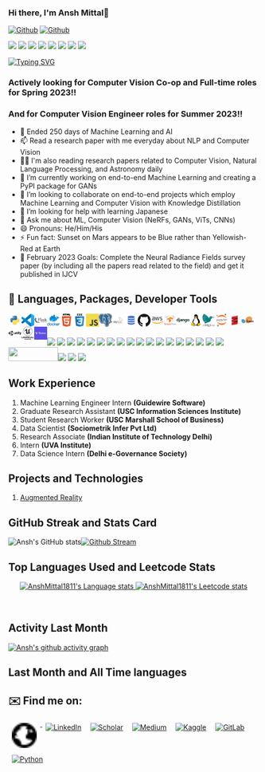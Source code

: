 ### Hi there, I'm Ansh Mittal👋

[![Github](https://img.shields.io/github/followers/AnshMittal1811?label=Follow&style=social)](https://github.com/AnshMittal1811)   [![Github](https://img.shields.io/github/stars/AnshMittal1811?label=Stars&style=social)](https://github.com/AnshMittal1811)   


[![](https://img.shields.io/badge/LinkedIn-0077B5?style=for-the-badge&logo=linkedin&logoColor=white)](https://www.linkedin.com/in/mittalansh/) [![](https://img.shields.io/badge/Kaggle-20BEFF?style=for-the-badge&logo=Kaggle&logoColor=white)](https://www.kaggle.com/ansh18mittal)  [![](https://img.shields.io/static/v1?style=for-the-badge&label=website&message=AnshMittal&color=white)](https://anshm18111996.wixsite.com/website) [![](https://img.shields.io/badge/WhatsApp-25D366?style=for-the-badge&logo=whatsapp&logoColor=white)](https://wa.me/+12135739188) [![](https://img.shields.io/badge/Facebook-1877F2?style=for-the-badge&logo=facebook&logoColor=white)](https://www.facebook.com/ansh.mittal1811/) [![](https://img.shields.io/badge/Zoom-2D8CFF?style=for-the-badge&logo=zoom&logoColor=white)](https://usc.zoom.us/account) [![](https://img.shields.io/badge/Google%20Meet-32A350?style=for-the-badge&logo=google-meet&logoColor=white)](https://meet.google.com) ![](	https://img.shields.io/badge/Slack-4A154B?style=for-the-badge&logo=slack&logoColor=white)


<!-- [![](https://img.shields.io/badge/Discord-7289DA?style=for-the-badge&logo=discord&logoColor=white)](https://discord.com/channels/840276290031321128/840276290031321131)
 -->
[![Typing SVG](https://readme-typing-svg.herokuapp.com?duration=6000&width=900&lines=I+am+a+Computer+Scientist+interested+in+ML%2C+Computer+Vision%2C+and+Language+Processing;I+am+also+an+Amateur+Astronomer+and+interested+in+Astrophysics+and+Astrobiology)](https://git.io/typing-svg)

### Actively looking for Computer Vision Co-op and Full-time roles for Spring 2023!!
### And for Computer Vision Engineer roles for Summer 2023!!

- 🔭 Ended 250 days of Machine Learning and AI
- 📫 Read a research paper with me everyday about NLP and Computer Vision
- 🙋‍♂️ I'm also reading research papers related to Computer Vision, Natural Language Processing, and Astronomy daily
- 🌱 I’m currently working on end-to-end Machine Learning and creating a PyPI package for GANs
- 👯 I’m looking to collaborate on end-to-end projects which employ Machine Learning and Computer Vision with Knowledge Distillation
- 🤔 I’m looking for help with learning Japanese
- 💬 Ask me about ML, Computer Vision (NeRFs, GANs, ViTs, CNNs)
- 😄 Pronouns: He/Him/His
- ⚡ Fun fact: Sunset on Mars appears to be Blue rather than Yellowish-Red at Earth
- 🥅 February 2023 Goals: Complete the Neural Radiance Fields survey paper (by including all the papers read related to the field) and get it published in IJCV

<!-- I'm an Astronomy Lover and can talk for a day about Astronomy with anyone who is interested in the field,, Learn as much as possible about Machine Learning in the domain of Computer Vision, and Signal processing to apply this knowledge in Astronomy -->
<!-- - ⚡ Current obsession: I love to read and learn about all things sci-tech related, with my current obsession being Black holes and singularities, and using Neural Radiance for different views from satellites.
 -->
 <!-- - 📫 How to reach me: +1 2135739188 -->


## 🧰 Languages, Packages, Developer Tools

<p align="center">
<img src="https://raw.githubusercontent.com/github/explore/80688e429a7d4ef2fca1e82350fe8e3517d3494d/topics/python/python.png" alt="Python" align="left" width="26px" />
  
<img src="https://raw.githubusercontent.com/github/explore/80688e429a7d4ef2fca1e82350fe8e3517d3494d/topics/visual-studio-code/visual-studio-code.png" alt="VS Code" align="left" width="26px"/>
 
<img src="https://raw.githubusercontent.com/github/explore/80688e429a7d4ef2fca1e82350fe8e3517d3494d/topics/flask/flask.png" alt="Flask" align="left" width="26px" />

<img src="https://raw.githubusercontent.com/github/explore/80688e429a7d4ef2fca1e82350fe8e3517d3494d/topics/docker/docker.png" align="left" alt="Docker" width="26px" />

<img src="https://raw.githubusercontent.com/github/explore/80688e429a7d4ef2fca1e82350fe8e3517d3494d/topics/html/html.png" align="left" alt="HTML5" width="26px" />

<img src="https://raw.githubusercontent.com/github/explore/80688e429a7d4ef2fca1e82350fe8e3517d3494d/topics/css/css.png" align="left" alt="CSS3" width="26px" />

<img src="https://raw.githubusercontent.com/github/explore/80688e429a7d4ef2fca1e82350fe8e3517d3494d/topics/javascript/javascript.png" align="left" alt="JavaScript" width="26px" />

<img src="https://raw.githubusercontent.com/github/explore/80688e429a7d4ef2fca1e82350fe8e3517d3494d/topics/postgresql/postgresql.png" align="left" alt="PostgreSQL" width="26px" />

<img src="https://raw.githubusercontent.com/github/explore/80688e429a7d4ef2fca1e82350fe8e3517d3494d/topics/mysql/mysql.png" align="left" alt="MySQL" width="26px" />

<img src="https://raw.githubusercontent.com/github/explore/80688e429a7d4ef2fca1e82350fe8e3517d3494d/topics/sql/sql.png" align="left" alt="SQL" width="26px" />

<img src="https://raw.githubusercontent.com/github/explore/78df643247d429f6cc873026c0622819ad797942/topics/github/github.png"  align="left" alt="GitHub" width="26px"/>

<img src="https://raw.githubusercontent.com/github/explore/78df643247d429f6cc873026c0622819ad797942/topics/aws/aws.png" align="left" alt="AWS" width="26px"  />
 
<img src="https://raw.githubusercontent.com/github/explore/78df643247d429f6cc873026c0622819ad797942/topics/tensorflow/tensorflow.png" align="left" alt="Tensorflow" width="26px"  />
 
 <img src="https://raw.githubusercontent.com/github/explore/78df643247d429f6cc873026c0622819ad797942/topics/django/django.png" align="left" alt="Django" width="26px"  />
 
<img src="https://raw.githubusercontent.com/github/explore/78df643247d429f6cc873026c0622819ad797942/topics/linux/linux.png" align="left" alt="linux" width="26px"  />
 
<img src="https://raw.githubusercontent.com/github/explore/78df643247d429f6cc873026c0622819ad797942/topics/latex/latex.png" align="left" alt="LaTeX" width="26px"  />
<img src="https://raw.githubusercontent.com/github/explore/78df643247d429f6cc873026c0622819ad797942/topics/jupyter-notebook/jupyter-notebook.png" align="left" alt="jupyter-notebook" width="26px"  />
<img src="https://raw.githubusercontent.com/github/explore/78df643247d429f6cc873026c0622819ad797942/topics/scala/scala.png" align="left" alt="Scala" width="26px"  />
<img src="https://raw.githubusercontent.com/github/explore/78df643247d429f6cc873026c0622819ad797942/topics/scikit-learn/scikit-learn.png" align="left" alt="scikit-learn" width="26px"  />
<img src="https://raw.githubusercontent.com/github/explore/78df643247d429f6cc873026c0622819ad797942/topics/unity/unity.png" align="left" alt="unity" width="26px"  />
 
<img src="https://raw.githubusercontent.com/github/explore/78df643247d429f6cc873026c0622819ad797942/topics/unreal-engine/unreal-engine.png" align="left" alt="unreal-engine" width="26px"  />
 
<img src="https://raw.githubusercontent.com/github/explore/78df643247d429f6cc873026c0622819ad797942/topics/terraform/terraform.png" align="left" alt="Teraform" width="26px"  /> 

<br />
<br />

[![](https://img.shields.io/badge/Python-FFD43B?style=for-the-badge&logo=python&logoColor=darkgreen)](https://www.python.org)  [![](https://img.shields.io/badge/TensorFlow-FF6F00?style=for-the-badge&logo=TensorFlow&logoColor=white)](https://www.tensorflow.org) [![](https://img.shields.io/badge/scikit_learn-F7931E?style=for-the-badge&logo=scikit-learn&logoColor=white)](https://scikit-learn.org/stable/) [![](https://img.shields.io/badge/SciPy-654FF0?style=for-the-badge&logo=SciPy&logoColor=white)](https://www.scipy.org) [![](https://img.shields.io/badge/Numpy-777BB4?style=for-the-badge&logo=numpy&logoColor=white)](https://numpy.org) [![](https://img.shields.io/badge/Pandas-2C2D72?style=for-the-badge&logo=pandas&logoColor=white)](https://pandas.pydata.org)  [![](https://img.shields.io/badge/Plotly-239120?style=for-the-badge&logo=plotly&logoColor=white)](https://plotly.com)   [![](https://img.shields.io/badge/PyTorch-EE4C2C?style=for-the-badge&logo=PyTorch&logoColor=white)](https://pytorch.org) [![](https://img.shields.io/badge/R-276DC3?style=for-the-badge&logo=r&logoColor=white)](https://www.r-project.org) [![](https://img.shields.io/badge/Scala-DC322F?style=for-the-badge&logo=scala&logoColor=white)](https://www.scala-lang.org) [![](https://img.shields.io/badge/json-5E5C5C?style=for-the-badge&logo=json&logoColor=white)](https://www.json.org/json-en.html) [![](https://img.shields.io/badge/Tableau-E97627?style=for-the-badge&logo=Tableau&logoColor=white)](https://www.tableau.com) [![](https://img.shields.io/badge/C-00599C?style=for-the-badge&logo=c&logoColor=white)](https://www.cprogramming.com) [![](https://img.shields.io/badge/Keras-D00000?style=for-the-badge&logo=Keras&logoColor=white)](https://keras.io) [![](https://img.shields.io/badge/MySQL-00000F?style=for-the-badge&logo=mysql&logoColor=white)](https://www.mysql.com) [![](https://img.shields.io/badge/conda-342B029.svg?&style=for-the-badge&logo=anaconda&logoColor=white)](https://www.anaconda.com) [![](https://img.shields.io/badge/PowerBI-F2C811?style=for-the-badge&logo=Power%20BI&logoColor=white)](https://powerbi.microsoft.com/en-us/) [![](https://img.shields.io/badge/Colab-F9AB00?style=for-the-badge&logo=googlecolab&color=525252)](https://colab.research.google.com) [<img src = "https://img.shields.io/badge/SQLite-07405E?style=for-the-badge&logo=sqlite&logoColor=white" width = "100" height = "27.5"/>](https://www.sqlite.org/index.html)[![](https://img.shields.io/badge/LaTeX-47A141?style=for-the-badge&logo=LaTeX&logoColor=white)](https://www.latex-project.org) [![](https://img.shields.io/badge/Java-ED8B00?style=for-the-badge&logo=java&logoColor=white)](https://www.java.com/en/)  [![](https://img.shields.io/badge/Microsoft_Office-D83B01?style=for-the-badge&logo=microsoft-office&logoColor=white)](https://www.office.com)

</p>

## Work Experience

1. Machine Learning Engineer Intern **(Guidewire Software)**
2. Graduate Research Assistant **(USC Information Sciences Institute)**
3. Student Research Worker **(USC Marshall School of Business)**
4. Data Scientist **(Sociometrik Infer Pvt Ltd)**
5. Research Associate **(Indian Institute of Technology Delhi)**
6. Intern **(UVA Institute)**
7. Data Science Intern **(Delhi e-Governance Society)**

## Projects and Technologies
1. [Augmented Reality](https://gist.github.com/AnshMittal1811/7bcd4260e8c3aca735e52cde3d3a5d74)
<!-- <script src="https://gist.github.com/AnshMittal1811/7bcd4260e8c3aca735e52cde3d3a5d74" />

<br />
<br />
<br />
 -->

## GitHub Streak and Stats Card

![Ansh's GitHub stats](https://github-readme-stats.vercel.app/api?username=AnshMittal1811&count_private=true&layout=compact)[![Github Stream](https://github-readme-streak-stats.herokuapp.com/?user=AnshMittal1811&count_private=true&layout=compact)](https://git.io/streak-stats)
<!--- [![GitHub Streak](https://streak-stats.demolab.com/?user=AnshMittal1811&count_private=true&layout=compact)](https://git.io/streak-stats) ---> 

## Top Languages Used and Leetcode Stats

<!-- Light Mode -->
<div align="center"> 
<a href="https://github.com/anuraghazra/github-readme-stats#gh-light-mode-only">
<img height=200 src="https://github-readme-stats-git-master-rstaa-rickstaa.vercel.app/api/top-langs/?username=AnshMittal1811&layout=compact&langs_count=15&animation=true&hide_border=1&role=OWNER,COLLABORATOR#gh-light-mode-only" alt="AnshMittal1811's Language stats" />
</a>
<a href="https://github.com/JacobLinCool/LeetCode-Stats-Card">
<img height=200 src="https://leetcard.jacoblin.cool/AnshMittal1811?ext=contest&animation=true&theme=wtf" alt="AnshMittal1811's Leetcode stats" />
</a>
</div>
<br />
<br />

## Activity Last Month

<!-- [![Ansh's github activity graph](https://activity-graph.herokuapp.com/graph?username=AnshMittal1811&theme=github)](https://github.com/ashutosh00710/github-readme-activity-graph) -->
[![Ansh's github activity graph](https://github-readme-activity-graph.cyclic.app/graph?username=AnshMittal1811)](https://github.com/ashutosh00710/github-readme-activity-graph)

## Last Month and All Time languages

<!-- | ⏰ Past month                                                                                                                                           | ⌛️ All time                                                                                                                                            |
| :------------------------------------------------------------------------------------------------------------------------------------------------------ | :------------------------------------------------------------------------------------------------------------------------------------------------------ |
| <a href="https://wakatime.com/@angristan"><img src="https://wakatime.com/share/@angristan/97358ee5-e081-42a4-866f-7bdd05db0cba.svg" height="300px"></a> | <a href="https://wakatime.com/@angristan"><img src="https://wakatime.com/share/@angristan/c52d5d5e-97dc-47b9-af95-59c367f83a4c.svg" height="300px"></a> |
 -->


## ✉️ Find me on:


<p align="center">
 
 <a href="https://anshm18111996.wixsite.com/website" target="_blank" rel="noopener noreferrer"> <img src="https://raw.githubusercontent.com/iconic/open-iconic/master/svg/globe.svg" alt="Website" height="50" style="vertical-align:top; margin:7px"> </a>
 <a href="https://linkedin.com/in/mittalansh" target="_blank" rel="noopener noreferrer"> <img src="https://cdn.jsdelivr.net/npm/simple-icons@v3/icons/linkedin.svg" alt="LinkedIn" height="50" style="vertical-align:top; margin:7px"></a> 
 <a href="https://scholar.google.com/citations?user=rG4ZgtMAAAAJ" target="_blank" rel="noopener noreferrer"> <img src="https://cdn.jsdelivr.net/npm/simple-icons@3.13.0/icons/googlescholar.svg" alt="Scholar" height="50" style="vertical-align:top; margin:7px"></a>
   <a href="https://medium.com/@anshm18111996" target="_blank" rel="noopener noreferrer"> <img src="https://cdn.jsdelivr.net/npm/simple-icons@3.13.0/icons/medium.svg" alt="Medium" height="50" style="vertical-align:top; margin:7px"></a>
   <a href="https://www.kaggle.com/ansh18mittal" target="_blank" rel="noopener noreferrer"> <img src="https://cdn.jsdelivr.net/npm/simple-icons@3.13.0/icons/kaggle.svg" alt="Kaggle" height="50" style="vertical-align:top; margin:7px"></a>
   <a href="https://www.kaggle.com/ansh18mittal" target="_blank" rel="noopener noreferrer"> <img src="https://cdn.jsdelivr.net/npm/simple-icons@3.13.0/icons/gitlab.svg" alt="GitLab" height="50" style="vertical-align:top; margin:7px"></a> <!--   <a href="https://public.tableau.com/app/profile/ansh.mittal" target="_blank" rel="noopener noreferrer"> <img src=" https://cdn.jsdelivr.net/npm/simple-icons@3.13.0/icons/tableau.svg" alt="Tableau" height="40" style="vertical-align:top; margin:7px"></a> -->
<a href="mailto:anshm18111996@gmail.com"> <img src="https://cdn.jsdelivr.net/npm/simple-icons@v3/icons/gmail.svg" alt="Python" height="50" style="vertical-align:top; margin:7px"></a>
 
</p>

<br />


<!-- 
## Contact me
[website](https://anshm18111996.wixsite.com/website)
[linkedin](https://linkedin.com/in/mittalansh/)
[github](https://github.com/AnshMittal1811/)

 -->
